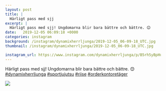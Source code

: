 ```yaml
---
layout: post
title: |
  Härligt pass med sjj
excerpt: |
  Härligt pass med sjj! Ungdomarna blir bara bättre och bättre. 😊    
date:   2019-12-05 06:09:18 +0000
categories: instagram
background: /instagram/dynamixherrljunga/2019-12-05_06-09-18_UTC.jpg
thumbnail: /instagram/dynamixherrljunga/2019-12-05_06-09-18_UTC.jpg

instagram_url: https://www.instagram.com/dynamixherrljunga/p/B5rh5yBpHu8
---
```

Härligt pass med sjj! Ungdomarna blir bara bättre och bättre. 😊 [#dynamixherrljunga](https://www.instagram.com/explore/tags/dynamixherrljunga/) [#sportjujutsu](https://www.instagram.com/explore/tags/sportjujutsu/) [#riise](https://www.instagram.com/explore/tags/riise/) [#orderkontoretäger](https://www.instagram.com/explore/tags/orderkontoretäger/)



<img src='{{ site.baseurl }}/instagram/dynamixherrljunga/2019-12-05_06-09-18_UTC.jpg' class='img-fluid' />
